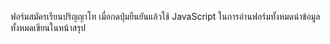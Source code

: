 ฟอร์มสมัครเรียนปริญญาโท เมื่อกดปุ่มยืนยันแล้วใช้ JavaScript ในการอ่านฟอร์มทั้งหมดนำข้อมูลทั้งหมดเขียนในหน้าสรุป
